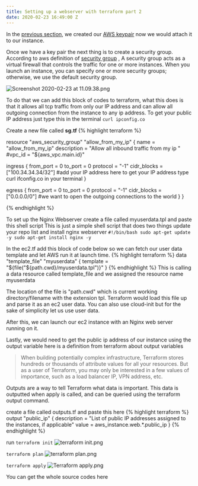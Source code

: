 ```yaml
---
title: Setting up a webserver with terraform part 2
date: 2020-02-23 16:49:00 Z
---
```


In the [previous section](http://www.olufuwatayo.com/setting-up-a-webserver-with-terraform-part-1/), we created our [AWS keypair](http://www.olufuwatayo.com/setting-up-a-webserver-with-terraform-part-1/) now we would attach it to our instance.

Once we have a key pair the next thing is to create a security group.
According to aws definition of [security group](https://docs.aws.amazon.com/AWSEC2/latest/UserGuide/ec2-security-groups.html) , A security group acts as a virtual firewall that controls the traffic for one or more instances.
When you launch an instance, you can specify one or more security groups; otherwise, we use the default security group.

![Screenshot 2020-02-23 at 11.09.38.png](/uploads/Screenshot%202020-02-23%20at%2011.09.38.png)

To do that we can add this block of codes to terraform, what this does is that it allows all tcp traffic from only our IP address and can allow all outgoing connection from the instance to any ip address. To get your public IP address just type this in the terminal `curl ipconfig.co`

Create a new file called **sg.tf**
{% highlight terraform %}

resource "aws_security_group" "allow_from_my_ip" {
name        = "allow_from_my_ip"
description = "Allow all inbound traffic from my ip "
#vpc_id      = "${aws_vpc.main.id}"

ingress {
from_port   = 0
to_port     = 0
protocol    = "-1"
cidr_blocks = ["100.34.34.34/32"]  #add your IP address here to get your IP address type curl ifconfig.co in your terminal
}

egress {
from_port       = 0
to_port         = 0
protocol        = "-1"
cidr_blocks     = ["0.0.0.0/0"] #we want to open the outgoing connections to the world
}
}

{% endhighlight %}

To set up the Nginx Webserver create a file called myuserdata.tpl and paste this shell script
This is just a simple shell script that does two things update your repo list and install nginx webserver
`#!/bin/bash
sudo apt-get update -y
sudo apt-get install nginx -y`

In the ec2.tf add this block of code below so we can fetch our user data template and let AWS run it at launch time.
{% highlight terraform %}
data "template_file" "myuserdata" {
template = "${file("${path.cwd}/myuserdata.tpl")}"
}
{% endhighlight %}
This is calling a data resource called template_file and we assigned the resource name myuserdata

The location of the file is "path.cwd" which is current working directory/filename with the extension tpl. Terraform would load this file up and parse it as an ec2 user data. You can also use cloud-init but for the sake of simplicity let us use user data.


After this, we can launch our ec2 instance with an Nginx web server running on it.

Lastly, we would need to get the public ip address of our instance using the output variable here is a definition from terraform about output variables

> When building potentially complex infrastructure, Terraform stores hundreds or thousands of attribute values for all your resources. But as a user of Terraform, you may only be interested in a few values of importance, such as a load balancer IP, VPN address, etc.

Outputs are a way to tell Terraform what data is important. This data is outputted when apply is called, and can be queried using the terraform output command.

create a file called outputs.tf and paste this here
{% highlight terraform %}
output "public_ip" {
description = "List of public IP addresses assigned to the instances, if applicable"
value       = aws_instance.web.*.public_ip
}
{% endhighlight %}

run 
`terraform init`
![terraform init.png](/uploads/terraform%20init.png)

`terraform plan`
![terraform plan.png](/uploads/terraform%20plan.png)

`terraform apply`
![Terraform apply.png](/uploads/Terraform%20apply.png)

You can get the whole source codes here 